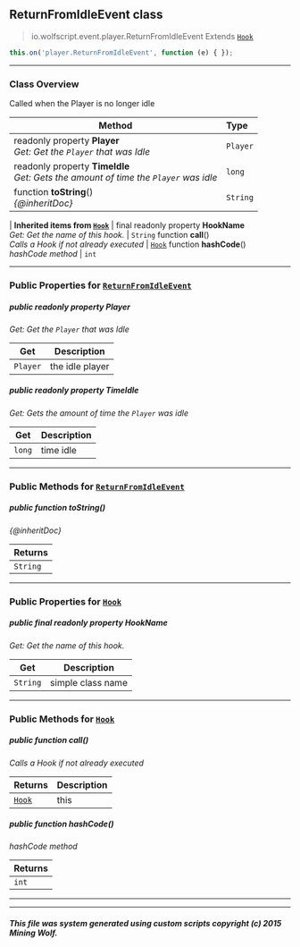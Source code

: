 ## ReturnFromIdleEvent __class__

>io.wolfscript.event.player.ReturnFromIdleEvent
>Extends [`Hook`](../Hook.md)
``` javascript
this.on('player.ReturnFromIdleEvent', function (e) { });
```


---

### Class Overview

Called when the Player is no longer idle

Method | Type   
--- | :--- 
 readonly property __Player__ <br> _Get: Get the `Player` that was Idle_ | `Player`
 readonly property __TimeIdle__ <br> _Get: Gets the amount of time the `Player` was idle_ | `long`
 function __toString__() <br> _{@inheritDoc}_ | `String`
 |
__Inherited items from [`Hook`](../Hook.md)__ |
final readonly property __HookName__ <br> _Get: Get the name of this hook._ | `String`
 function __call__() <br> _Calls a Hook if not already executed_ | [`Hook`](../Hook.md)
 function __hashCode__() <br> _hashCode method_ | `int`





---


### Public Properties for [`ReturnFromIdleEvent`](ReturnFromIdleEvent.md)

##### <a id='player'></a>public  readonly property __Player__

_Get: Get the `Player` that was Idle_

Get | Description
--- | --- 
`Player` | the idle player



##### <a id='timeidle'></a>public  readonly property __TimeIdle__

_Get: Gets the amount of time the `Player` was idle_

Get | Description
--- | --- 
`long` | time idle



---

### Public Methods for [`ReturnFromIdleEvent`](ReturnFromIdleEvent.md)

##### <a id='tostring'></a>public  function __toString__()

_{@inheritDoc}_

Returns | 
--- | 
`String` |


---

### Public Properties for [`Hook`](../Hook.md)

##### <a id='hookname'></a>public final readonly property __HookName__

_Get: Get the name of this hook._

Get | Description
--- | --- 
`String` | simple class name



---

### Public Methods for [`Hook`](../Hook.md)

##### <a id='call'></a>public  function __call__()

_Calls a Hook if not already executed_

Returns | Description
--- | --- 
[`Hook`](../Hook.md) | this


##### <a id='hashcode'></a>public  function __hashCode__()

_hashCode method_

Returns | 
--- | 
`int` |


---


---


##### This file was system generated using custom scripts copyright (c) 2015 Mining Wolf.
	

